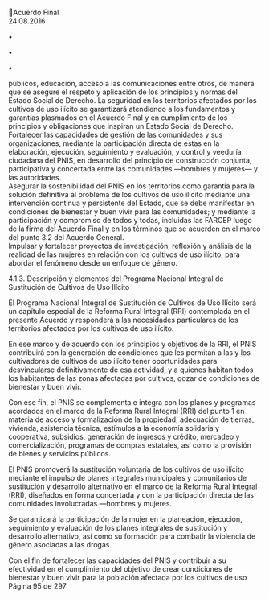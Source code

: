 Acuerdo Final  
24.08.2016 

•

•

•

públicos, educación, acceso a las comunicaciones entre otros,  de manera que se asegure el 
respeto y aplicación de los principios y normas del Estado Social de Derecho. La seguridad en 
los  territorios  afectados  por  los  cultivos  de  uso  ilícito  se  garantizará  atendiendo  a  los 
fundamentos y garantías plasmados en el Acuerdo Final y en cumplimiento de los principios y 
obligaciones que inspiran un Estado Social de Derecho.  
Fortalecer las capacidades de gestión de las comunidades y sus organizaciones, mediante la 
participación directa de estas en la elaboración, ejecución, seguimiento y evaluación, y control 
y  veeduría  ciudadana  del  PNIS,  en  desarrollo  del  principio  de  construcción  conjunta, 
participativa y concertada entre las comunidades —hombres y mujeres— y las autoridades.  
Asegurar la sostenibilidad del PNIS en los territorios como garantía para la solución definitiva 
al problema de los cultivos de uso ilícito mediante una intervención continua y persistente del 
Estado,  que  se  debe  manifestar  en  condiciones  de  bienestar  y  buen  vivir  para  las 
comunidades; y mediante la participación y compromiso de todos y todas, incluidas las FARCEP luego de la firma del Acuerdo Final y en los términos que se acuerden en el marco del punto 
3.2 del Acuerdo General.  
Impulsar  y  fortalecer  proyectos  de  investigación,  reflexión  y  análisis  de  la  realidad  de  las 
mujeres en relación con los cultivos de uso ilícito, para abordar el fenómeno desde un enfoque 
de género. 

 
4.1.3. Descripción y elementos del Programa Nacional Integral de Sustitución de Cultivos de Uso Ilícito 
 
El  Programa  Nacional  Integral  de  Sustitución  de  Cultivos  de  Uso  Ilícito  será  un  capítulo  especial  de  la 
Reforma  Rural  Integral  (RRI)  contemplada  en  el  presente  Acuerdo  y  responderá  a  las  necesidades 
particulares de los territorios afectados por los cultivos de uso ilícito.   
 
En ese marco y de acuerdo con los principios y objetivos de la RRI, el PNIS contribuirá con la generación 
de condiciones que les permitan a las y los cultivadores de cultivos de uso ilícito tener oportunidades para 
desvincularse definitivamente de  esa actividad; y  a quienes habitan todos los habitantes de  las zonas 
afectadas por cultivos, gozar de condiciones de bienestar y buen vivir.  
 
Con ese fin, el PNIS se complementa e integra con los planes y programas acordados en el marco de la 
Reforma Rural Integral (RRI) del punto 1 en materia de acceso y formalización de la propiedad, adecuación 
de  tierras,  vivienda,  asistencia  técnica,  estímulos  a  la  economía  solidaria  y  cooperativa,  subsidios, 
generación de ingresos y crédito, mercadeo y comercialización, programas de compras estatales, así como 
la provisión de bienes y servicios públicos.  
 
El PNIS promoverá la sustitución voluntaria de los cultivos de uso ilícito mediante el impulso de planes 
integrales municipales y comunitarios de sustitución y desarrollo alternativo en el marco de la Reforma 
Rural  Integral  (RRI),  diseñados  en  forma  concertada  y  con  la  participación  directa  de  las  comunidades 
involucradas —hombres y mujeres.  
 
Se garantizará la participación de la mujer en la planeación, ejecución, seguimiento y evaluación de los 
planes integrales de sustitución y desarrollo alternativo, así como su formación para combatir la violencia 
de género asociadas a las drogas. 
 
Con el fin de fortalecer las capacidades del PNIS y contribuir a su  efectividad en  el cumplimiento del 
objetivo de crear condiciones de bienestar y buen vivir para la población afectada por los cultivos de uso 
Página 95 de 297 
 

